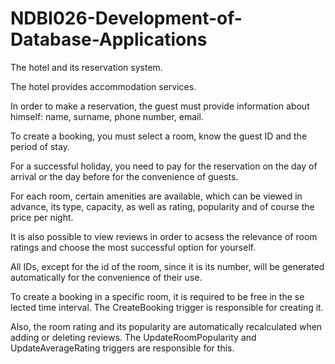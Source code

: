 # NDBI026-Development-of-Database-Applications

The hotel and its reservation system.

The hotel provides accommodation services.

In order to make a reservation, the guest must provide information about himself: name, surname, phone number, email.

To create a booking, you must select a room, know the guest ID and the period of stay.

For a successful holiday, you need to pay for the reservation on the day of arrival or the day before for the convenience of guests.

For each room, certain amenities are available, which can be viewed in advance, its type, capacity,
as well as rating, popularity and of course the price per night.

It is also possible to view reviews in order to acsess the relevance of room ratings and choose the most successful option for yourself.

All IDs, except for the id of the room, since it is its number, will be generated automatically for the convenience of their use.

To create a booking in a specific room, it is required to be free in the se lected time interval.
The CreateBooking trigger is responsible for creating it.

Also, the room rating and its popularity are automatically recalculated when adding or deleting reviews.
The UpdateRoomPopularity and UpdateAverageRating triggers are responsible for this.
